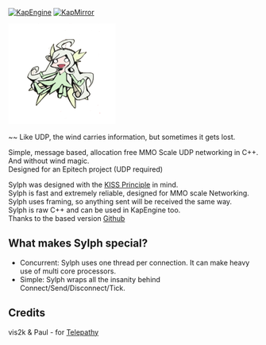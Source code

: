 [![KapEngine](https://img.shields.io/badge/KapEngine-brightgreen.svg)](https://github.com/benji-35/KapEngine/)
[![KapMirror](https://img.shields.io/badge/KapMirror-brightgreen.svg)](https://github.com/Chaika9/KapMirror/)

<img src="Images/Sylph.png" title="Sylph"/>

~~ Like UDP, the wind carries information, but sometimes it gets lost.

Simple, message based, allocation free MMO Scale UDP networking in C++. And without wind magic.
<br>Designed for an Epitech project (UDP required)

Sylph was designed with the [KISS Principle](https://en.wikipedia.org/wiki/KISS_principle) in mind.
<br>Sylph is fast and extremely reliable, designed for MMO scale Networking.
<br>Sylph uses framing, so anything sent will be received the same way.
<br>Sylph is raw C++ and can be used in KapEngine too.
<br>Thanks to the based version [Github](https://github.com/vis2k/Telepathy)

## What makes Sylph special?

- Concurrent: Sylph uses one thread per connection. It can make heavy use of multi core processors.
- Simple: Sylph wraps all the insanity behind Connect/Send/Disconnect/Tick.

## Credits
vis2k & Paul - for [Telepathy](https://github.com/vis2k/Telepathy)
